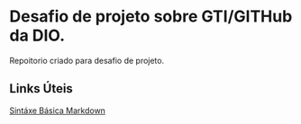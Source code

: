 # Desafio de projeto sobre GTI/GITHub da DIO.
Repoitorio criado para desafio de projeto.

## Links Úteis
[Sintáxe Básica Markdown](https://www.markdownguide.org/basic-syntax/)
